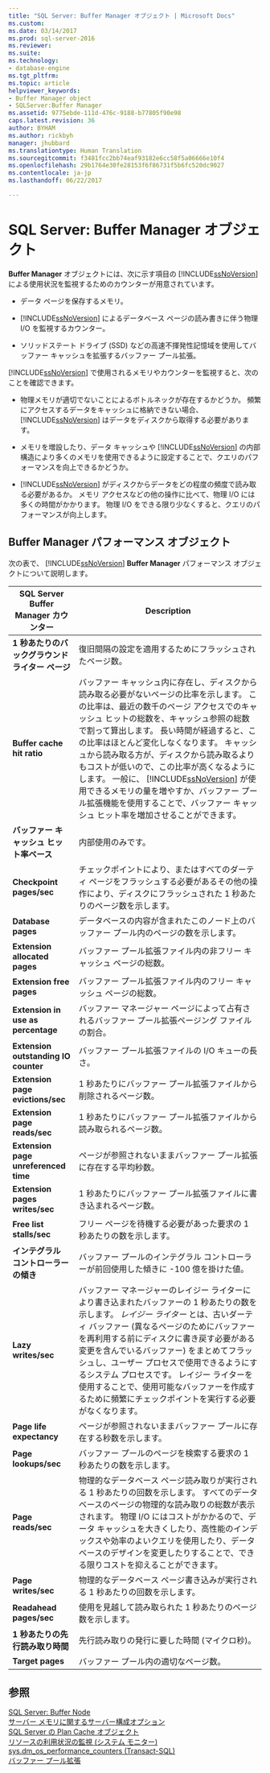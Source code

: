 ```yaml
---
title: "SQL Server: Buffer Manager オブジェクト | Microsoft Docs"
ms.custom: 
ms.date: 03/14/2017
ms.prod: sql-server-2016
ms.reviewer: 
ms.suite: 
ms.technology:
- database-engine
ms.tgt_pltfrm: 
ms.topic: article
helpviewer_keywords:
- Buffer Manager object
- SQLServer:Buffer Manager
ms.assetid: 9775ebde-111d-476c-9188-b77805f90e98
caps.latest.revision: 36
author: BYHAM
ms.author: rickbyh
manager: jhubbard
ms.translationtype: Human Translation
ms.sourcegitcommit: f3481fcc2bb74eaf93182e6cc58f5a06666e10f4
ms.openlocfilehash: 29b1764e30fe28153f6f86731f5b6fc520dc9027
ms.contentlocale: ja-jp
ms.lasthandoff: 06/22/2017

---
```

# <a name="sql-server-buffer-manager-object"></a>SQL Server: Buffer Manager オブジェクト
  **Buffer Manager** オブジェクトには、次に示す項目の [!INCLUDE[ssNoVersion](../../includes/ssnoversion-md.md)] による使用状況を監視するためのカウンターが用意されています。  
  
-   データ ページを保存するメモリ。  
  
-   [!INCLUDE[ssNoVersion](../../includes/ssnoversion-md.md)] によるデータベース ページの読み書きに伴う物理 I/O を監視するカウンター。  
  
-   ソリッドステート ドライブ (SSD) などの高速不揮発性記憶域を使用してバッファー キャッシュを拡張するバッファー プール拡張。  
  
 [!INCLUDE[ssNoVersion](../../includes/ssnoversion-md.md)] で使用されるメモリやカウンターを監視すると、次のことを確認できます。  
  
-   物理メモリが適切でないことによるボトルネックが存在するかどうか。 頻繁にアクセスするデータをキャッシュに格納できない場合、 [!INCLUDE[ssNoVersion](../../includes/ssnoversion-md.md)] はデータをディスクから取得する必要があります。   
  
-   メモリを増設したり、データ キャッシュや [!INCLUDE[ssNoVersion](../../includes/ssnoversion-md.md)] の内部構造により多くのメモリを使用できるように設定することで、クエリのパフォーマンスを向上できるかどうか。  
  
-   [!INCLUDE[ssNoVersion](../../includes/ssnoversion-md.md)] がディスクからデータをどの程度の頻度で読み取る必要があるか。 メモリ アクセスなどの他の操作に比べて、物理 I/O には多くの時間がかかります。 物理 I/O をできる限り少なくすると、クエリのパフォーマンスが向上します。  
  
## <a name="buffer-manager-performance-objects"></a>Buffer Manager パフォーマンス オブジェクト  
 次の表で、 [!INCLUDE[ssNoVersion](../../includes/ssnoversion-md.md)] **Buffer Manager** パフォーマンス オブジェクトについて説明します。  
  
|SQL Server Buffer Manager カウンター|Description|  
|----------------------------------------|-----------------|  
|**1 秒あたりのバックグラウンド ライター ページ**|復旧間隔の設定を適用するためにフラッシュされたページ数。| 
|**Buffer cache hit ratio**|バッファー キャッシュ内に存在し、ディスクから読み取る必要がないページの比率を示します。 この比率は、最近の数千のページ アクセスでのキャッシュ ヒットの総数を、キャッシュ参照の総数で割って算出します。 長い時間が経過すると、この比率はほとんど変化しなくなります。 キャッシュから読み取る方が、ディスクから読み取るよりもコストが低いので、この比率が高くなるようにします。 一般に、 [!INCLUDE[ssNoVersion](../../includes/ssnoversion-md.md)] が使用できるメモリの量を増やすか、バッファー プール拡張機能を使用することで、バッファー キャッシュ ヒット率を増加させることができます。|  
|**バッファー キャッシュ ヒット率ベース**|内部使用のみです。|
|**Checkpoint pages/sec**|チェックポイントにより、またはすべてのダーティ ページをフラッシュする必要があるその他の操作により、ディスクにフラッシュされた 1 秒あたりのページ数を示します。|  
|**Database pages**|データベースの内容が含まれたこのノード上のバッファー プール内のページの数を示します。|  
|**Extension allocated pages**|バッファー プール拡張ファイル内の非フリー キャッシュ ページの総数。|  
|**Extension free pages**|バッファー プール拡張ファイル内のフリー キャッシュ ページの総数。|  
|**Extension in use as percentage**|バッファー マネージャー ページによって占有されるバッファー プール拡張ページング ファイルの割合。|  
|**Extension outstanding IO counter**|バッファー プール拡張ファイルの I/O キューの長さ。|  
|**Extension page evictions/sec**|1 秒あたりにバッファー プール拡張ファイルから削除されるページ数。|  
|**Extension page reads/sec**|1 秒あたりにバッファー プール拡張ファイルから読み取られるページ数。|  
|**Extension page unreferenced time**|ページが参照されないままバッファー プール拡張に存在する平均秒数。|  
|**Extension pages writes/sec**|1 秒あたりにバッファー プール拡張ファイルに書き込まれるページ数。|  
|**Free list stalls/sec**|フリー ページを待機する必要があった要求の 1 秒あたりの数を示します。|  
|**インテグラル コントローラーの傾き**|バッファー プールのインテグラル コントローラーが前回使用した傾きに -100 億を掛けた値。| 
|**Lazy writes/sec**|バッファー マネージャーのレイジー ライターにより書き込まれたバッファーの 1 秒あたりの数を示します。 *レイジー ライター* とは、古いダーティ バッファー (異なるページのためにバッファーを再利用する前にディスクに書き戻す必要がある変更を含んでいるバッファー) をまとめてフラッシュし、ユーザー プロセスで使用できるようにするシステム プロセスです。 レイジー ライターを使用することで、使用可能なバッファーを作成するために頻繁にチェックポイントを実行する必要がなくなります。|  
|**Page life expectancy**|ページが参照されないままバッファー プールに存在する秒数を示します。|  
|**Page lookups/sec**|バッファー プールのページを検索する要求の 1 秒あたりの数を示します。|  
|**Page reads/sec**|物理的なデータベース ページ読み取りが実行される 1 秒あたりの回数を示します。 すべてのデータベースのページの物理的な読み取りの総数が表示されます。 物理 I/O にはコストがかかるので、データ キャッシュを大きくしたり、高性能のインデックスや効率のよいクエリを使用したり、データベースのデザインを変更したりすることで、できる限りコストを抑えることができます。|  
|**Page writes/sec**|物理的なデータベース ページ書き込みが実行される 1 秒あたりの回数を示します。|  
|**Readahead pages/sec**|使用を見越して読み取られた 1 秒あたりのページ数を示します。|  
|**1 秒あたりの先行読み取り時間**|先行読み取りの発行に要した時間 (マイクロ秒)。|
|**Target pages**|バッファー プール内の適切なページ数。|

  
## <a name="see-also"></a>参照  
 [SQL Server: Buffer Node](../../relational-databases/performance-monitor/sql-server-buffer-node.md)   
 [サーバー メモリに関するサーバー構成オプション](../../database-engine/configure-windows/server-memory-server-configuration-options.md)   
 [SQL Server の Plan Cache オブジェクト](../../relational-databases/performance-monitor/sql-server-plan-cache-object.md)   
 [リソースの利用状況の監視 &#40;システム モニター&#41;](../../relational-databases/performance-monitor/monitor-resource-usage-system-monitor.md)   
 [sys.dm_os_performance_counters &#40;Transact-SQL&#41;](../../relational-databases/system-dynamic-management-views/sys-dm-os-performance-counters-transact-sql.md)   
 [バッファー プール拡張](../../database-engine/configure-windows/buffer-pool-extension.md)  
  
  
